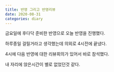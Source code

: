 ```yaml
---
title: 반영 그리고 반영리뷰
date: 2020-08-31
categories: diary
---
```

금요일에 후다닥 준비한 반영으로 오늘 반영을 진행했다.

하루종일 걸릴거라고 생각했는데 의외로 4시전에 끝냈다.

4시에 다음 반영에 대한 리뷰회의가 있어서 바로 참석했다.

내 자리에 앉은시간이 별로 없었던것 같다.
